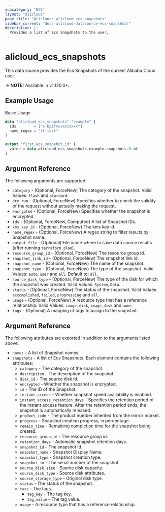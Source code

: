 ```yaml
---
subcategory: "ECS"
layout: "alicloud"
page_title: "Alicloud: alicloud_ecs_snapshots"
sidebar_current: "docs-alicloud-datasource-ecs-snapshots"
description: |-
  Provides a list of Ecs Snapshots to the user.
---
```


# alicloud\_ecs\_snapshots

This data source provides the Ecs Snapshots of the current Alibaba Cloud user.

-> **NOTE:** Available in v1.120.0+.

## Example Usage

Basic Usage

```terraform
data "alicloud_ecs_snapshots" "example" {
  ids        = ["s-bp1fvuxxxxxxxx"]
  name_regex = "tf-test"
}

output "first_ecs_snapshot_id" {
  value = data.alicloud_ecs_snapshots.example.snapshots.0.id
}
```

## Argument Reference

The following arguments are supported:

* `category` - (Optional, ForceNew) The category of the snapshot. Valid Values: `flash` and `standard`.
* `dry_run` - (Optional, ForceNew) Specifies whether to check the validity of the request without actually making the request.
* `encrypted` - (Optional, ForceNew) Specifies whether the snapshot is encrypted.
* `ids` - (Optional, ForceNew, Computed)  A list of Snapshot IDs.
* `kms_key_id` - (Optional, ForceNew) The kms key id.
* `name_regex` - (Optional, ForceNew) A regex string to filter results by Snapshot name.
* `output_file` - (Optional) File name where to save data source results (after running `terraform plan`).
* `resource_group_id` - (Optional, ForceNew) The resource group id.
* `snapshot_link_id` - (Optional, ForceNew) The snapshot link id.
* `snapshot_name` - (Optional, ForceNew) The name of the snapshot.
* `snapshot_type` - (Optional, ForceNew) The type of the snapshot. Valid Values: `auto`, `user` and `all`. Default to: `all`.
* `source_disk_type` - (Optional, ForceNew) The type of the disk for which the snapshot was created. Valid Values: `System`, `Data`.
* `status` - (Optional, ForceNew) The status of the snapshot. Valid Values: `accomplished`, `failed`, `progressing` and `all`.
* `usage` - (Optional, ForceNew) A resource type that has a reference relationship. Valid Values: `image`, `disk`, `image_disk` and `none`.
* `tags` - (Optional) A mapping of tags to assign to the snapshot.

## Argument Reference

The following attributes are exported in addition to the arguments listed above:

* `names` - A list of Snapshot names.
* `snapshots` - A list of Ecs Snapshots. Each element contains the following attributes:
	* `category` - The category of the snapshot.
	* `description` - The description of the snapshot.
	* `disk_id` - The source disk id.
	* `encrypted` - Whether the snapshot is encrypted.
	* `id` - The ID of the Snapshot.
	* `instant_access` - Whether snapshot speed availability is enabled.
	* `instant_access_retention_days` - Specifies the retention period of the instant access feature. After the retention period ends, the snapshot is automatically released.
	* `product_code` - The product number inherited from the mirror market.
	* `progress` - Snapshot creation progress, in percentage.
	* `remain_time` - Remaining completion time for the snapshot being created.
	* `resource_group_id` - The resource group id.
	* `retention_days` - Automatic snapshot retention days.
	* `snapshot_id` - The snapshot id.
	* `snapshot_name` - Snapshot Display Name.
	* `snapshot_type` - Snapshot creation type.
	* `snapshot_sn` - The serial number of the snapshot.
	* `source_disk_size` - Source disk capacity.
	* `source_disk_type` - Source disk attributes.
	* `source_storage_type` - Original disk type.
	* `status` - The status of the snapshot.
	* `tags` - The tags.
		* `tag_key` - The tag key.
		* `tag_value` - The tag value.
	* `usage` - A resource type that has a reference relationship.